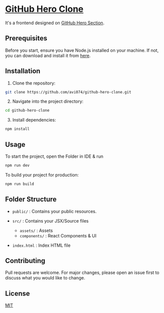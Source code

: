 # [GitHub Hero Clone](https://avi074.github.io/github-hero-clone/)

It's a frontend designed on [GitHub Hero Section](https://github.com/#hero). 

## Prerequisites

Before you start, ensure you have Node.js installed on your machine. If not, you can download and install it from [here](https://nodejs.org/).

## Installation

1. Clone the repository:

```bash
git clone https://github.com/avi074/github-hero-clone.git
```

2. Navigate into the project directory:

```bash
cd github-hero-clone
```

3. Install dependencies:

```bash
npm install
```

## Usage

To start the project, open the Folder in IDE & run

```bash
npm run dev
```

To build your project for production:

```bash
npm run build
```

## Folder Structure

- `public/` : Contains your public resources.

- `src/` : Contains your JSX/Source files

  - `assets/` : Assets
  - `components/` : React Components & UI

- `index.html` : Index HTML file


## Contributing

Pull requests are welcome. For major changes, please open an issue first to discuss what you would like to change.

## License

[MIT](LICENSE)